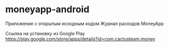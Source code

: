 # moneyapp-android

Приложение с открытым исходным кодом Журнал расходов MoneyApp

Ссылка на установку из Google Play
https://play.google.com/store/apps/details?id=com.cactusteam.money

